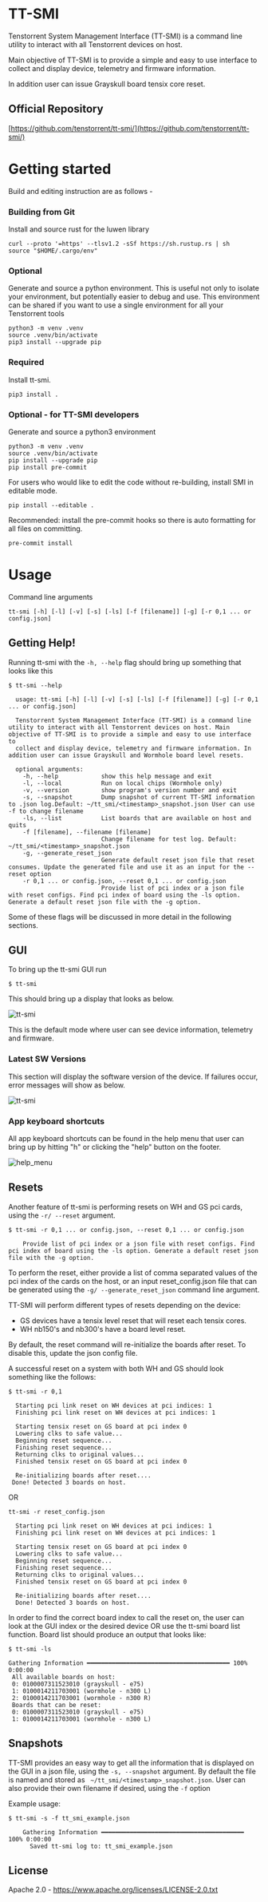 # TT-SMI

Tenstorrent System Management Interface (TT-SMI) is a command line utility
to interact with all Tenstorrent devices on host.

Main objective of TT-SMI is to provide a simple and easy to use interface
to collect and display device, telemetry and firmware information.

In addition user can issue Grayskull board tensix core reset.

## Official Repository

[https://github.com/tenstorrent/tt-smi/](https://github.com/tenstorrent/tt-smi/)

# Getting started
Build and editing instruction are as follows -

### Building from Git

Install and source rust for the luwen library
```
curl --proto '=https' --tlsv1.2 -sSf https://sh.rustup.rs | sh
source "$HOME/.cargo/env"
```

### Optional
Generate and source a python environment.  This is useful not only to isolate
your environment, but potentially easier to debug and use.  This environment
can be shared if you want to use a single environment for all your Tenstorrent
tools

```
python3 -m venv .venv
source .venv/bin/activate
pip3 install --upgrade pip
```
### Required

Install tt-smi.
```
pip3 install .
```

### Optional - for TT-SMI developers

Generate and source a python3 environment
```
python3 -m venv .venv
source .venv/bin/activate
pip install --upgrade pip
pip install pre-commit
```

For users who would like to edit the code without re-building, install SMI in editable mode.
```
pip install --editable .
```
Recommended: install the pre-commit hooks so there is auto formatting for all files on committing.
```
pre-commit install
```

# Usage

Command line arguments
```
tt-smi [-h] [-l] [-v] [-s] [-ls] [-f [filename]] [-g] [-r 0,1 ... or config.json]
```
## Getting Help!

Running tt-smi with the ```-h, --help``` flag should bring up something that looks like this

```
$ tt-smi --help

  usage: tt-smi [-h] [-l] [-v] [-s] [-ls] [-f [filename]] [-g] [-r 0,1 ... or config.json]

  Tenstorrent System Management Interface (TT-SMI) is a command line utility to interact with all Tenstorrent devices on host. Main objective of TT-SMI is to provide a simple and easy to use interface to
  collect and display device, telemetry and firmware information. In addition user can issue Grayskull and Wormhole board level resets.

  optional arguments:
    -h, --help            show this help message and exit
    -l, --local           Run on local chips (Wormhole only)
    -v, --version         show program's version number and exit
    -s, --snapshot        Dump snapshot of current TT-SMI information to .json log.Default: ~/tt_smi/<timestamp>_snapshot.json User can use -f to change filename
    -ls, --list           List boards that are available on host and quits
    -f [filename], --filename [filename]
                          Change filename for test log. Default: ~/tt_smi/<timestamp>_snapshot.json
    -g, --generate_reset_json
                          Generate default reset json file that reset consumes. Update the generated file and use it as an input for the --reset option
    -r 0,1 ... or config.json, --reset 0,1 ... or config.json
                          Provide list of pci index or a json file with reset configs. Find pci index of board using the -ls option. Generate a default reset json file with the -g option.
  ```

Some of these flags will be discussed in more detail in the following sections.

## GUI
To bring up the tt-smi GUI run
```
$ tt-smi
```
This should bring up a display that looks as below.

![tt-smi](images/tt_smi.png)

This is the default mode where user can see device information, telemetry and firmware.

### Latest SW Versions
This section will display the software version of the device. If failures occur, error messages will show as below.

![tt-smi](images/error.png)

### App keyboard shortcuts
All app keyboard shortcuts can be found in the help menu that user can bring up by hitting "h" or clicking the "help" button on the footer.

![help_menu](images/help.png)

## Resets

Another feature of tt-smi is performing resets on WH and GS pci cards, using the  ```-r/ --reset``` argument.
```
$ tt-smi -r 0,1 ... or config.json, --reset 0,1 ... or config.json

    Provide list of pci index or a json file with reset configs. Find pci index of board using the -ls option. Generate a default reset json file with the -g option.
```

To perform the reset, either provide a list of comma separated values of the pci index of the cards on the host, or an input reset_config.json file that can be generated using the ```-g/ --generate_reset_json``` command line argument.

TT-SMI will perform different types of resets depending on the device:
- GS devices have a tensix level reset that will reset each tensix cores.
- WH nb150's and nb300's have a board level reset.

By default, the reset command will re-initialize the boards after reset. To disable this, update the json config file.


A successful reset on a system with both WH and GS should look something like the follows:

```
$ tt-smi -r 0,1

  Starting pci link reset on WH devices at pci indices: 1
  Finishing pci link reset on WH devices at pci indices: 1

  Starting tensix reset on GS board at pci index 0
  Lowering clks to safe value...
  Beginning reset sequence...
  Finishing reset sequence...
  Returning clks to original values...
  Finished tensix reset on GS board at pci index 0

  Re-initializing boards after reset....
 Done! Detected 3 boards on host.
```
OR
```
tt-smi -r reset_config.json

  Starting pci link reset on WH devices at pci indices: 1
  Finishing pci link reset on WH devices at pci indices: 1

  Starting tensix reset on GS board at pci index 0
  Lowering clks to safe value...
  Beginning reset sequence...
  Finishing reset sequence...
  Returning clks to original values...
  Finished tensix reset on GS board at pci index 0

  Re-initializing boards after reset....
  Done! Detected 3 boards on host.

```

In order to find the correct board index to call the reset on, the user can look at the GUI index or the desired device OR use the tt-smi board list function.
Board list should produce an output that looks like:
```
$ tt-smi -ls

Gathering Information ━━━━━━━━━━━━━━━━━━━━━━━━━━━━━━━━━━━━━━━━ 100% 0:00:00
 All available boards on host:
 0: 0100007311523010 (grayskull - e75)
 1: 0100014211703001 (wormhole - n300 L)
 2: 0100014211703001 (wormhole - n300 R)
 Boards that can be reset:
 0: 0100007311523010 (grayskull - e75)
 1: 0100014211703001 (wormhole - n300 L)
```

## Snapshots

TT-SMI provides an easy way to get all the information that is displayed on the GUI in a json file, using the ```-s, --snapshot``` argument. By default the file is named and stored as
``` ~/tt_smi/<timestamp>_snapshot.json```. User can also provide their own filename if desired, using the ```-f``` option

Example usage:
```
$ tt-smi -s -f tt_smi_example.json

    Gathering Information ━━━━━━━━━━━━━━━━━━━━━━━━━━━━━━━━━━━━━━━━ 100% 0:00:00
      Saved tt-smi log to: tt_smi_example.json
```

## License

Apache 2.0 - https://www.apache.org/licenses/LICENSE-2.0.txt
